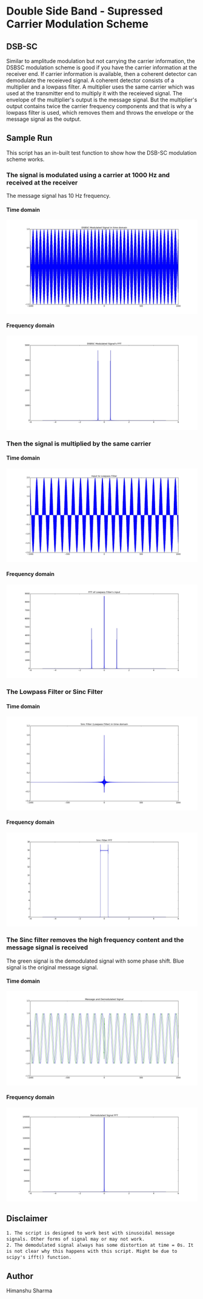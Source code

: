 # Double Side Band - Supressed Carrier Modulation Scheme

## DSB-SC 
Similar to amplitude modulation but not carrying the carrier information, the DSBSC modulation scheme is good if you have the carrier information at the receiver end.
If carrier information is available, then a coherent detector can demodulate the receieved signal. A coherent detector consists of a multiplier and a lowpass filter.
A multiplier uses the same carrier which was used at the transmitter end to multiply it with the receieved signal. The envelope of the multiplier's output is the message signal. But the multiplier's output
contains twice the carrier frequency components and that is why a lowpass filter is used, which removes them and throws the envelope or the message signal as the output.

## Sample Run
This script has an in-built test function to show how the DSB-SC modulation scheme works.

### The signal is modulated using a carrier at 1000 Hz and received at the receiver
The message signal has 10 Hz frequency.

#### Time domain
![Modulated Signal](https://github.com/hmnhGeek/Signal-Processing-and-Fourier-Transforms/blob/master/DSBS%20Modulation%20Scheme%20using%20Sinc%20Filter/Sample%20Images/DSBSC%20Modulated%20in%20time%20domain.jpeg)
#### Frequency domain
![Frequency domain](https://github.com/hmnhGeek/Signal-Processing-and-Fourier-Transforms/blob/master/DSBS%20Modulation%20Scheme%20using%20Sinc%20Filter/Sample%20Images/DSBSC%20mod%20signal%20fft.jpg)

### Then the signal is multiplied by the same carrier
#### Time domain
![Multiplied Signal](https://github.com/hmnhGeek/Signal-Processing-and-Fourier-Transforms/blob/master/DSBS%20Modulation%20Scheme%20using%20Sinc%20Filter/Sample%20Images/input%20to%20lpf.jpg)
#### Frequency domain
![Frequency domain](https://github.com/hmnhGeek/Signal-Processing-and-Fourier-Transforms/blob/master/DSBS%20Modulation%20Scheme%20using%20Sinc%20Filter/Sample%20Images/input%20lpf%20fft.jpg)

### The Lowpass Filter or Sinc Filter
#### Time domain
![Sinc Filter](https://github.com/hmnhGeek/Signal-Processing-and-Fourier-Transforms/blob/master/DSBS%20Modulation%20Scheme%20using%20Sinc%20Filter/Sample%20Images/sinc%20filter.jpg)
#### Frequency domain
![Frequency domain](https://github.com/hmnhGeek/Signal-Processing-and-Fourier-Transforms/blob/master/DSBS%20Modulation%20Scheme%20using%20Sinc%20Filter/Sample%20Images/sinc%20filter%20fft.jpg)

### The Sinc filter removes the high frequency content and the message signal is received
The green signal is the demodulated signal with some phase shift. Blue signal is the original message signal.
#### Time domain
![Message Signal](https://github.com/hmnhGeek/Signal-Processing-and-Fourier-Transforms/blob/master/DSBS%20Modulation%20Scheme%20using%20Sinc%20Filter/Sample%20Images/demodulated.jpg)
#### Frequency domain
![Frequency domain](https://github.com/hmnhGeek/Signal-Processing-and-Fourier-Transforms/blob/master/DSBS%20Modulation%20Scheme%20using%20Sinc%20Filter/Sample%20Images/demodulated%20fft.jpg)

## Disclaimer
    1. The script is designed to work best with sinusoidal message signals. Other forms of signal may or may not work. 
    2. The demodulated signal always has some distortion at time = 0s. It is not clear why this happens with this script. Might be due to scipy's ifft() function.

## Author
Himanshu Sharma
